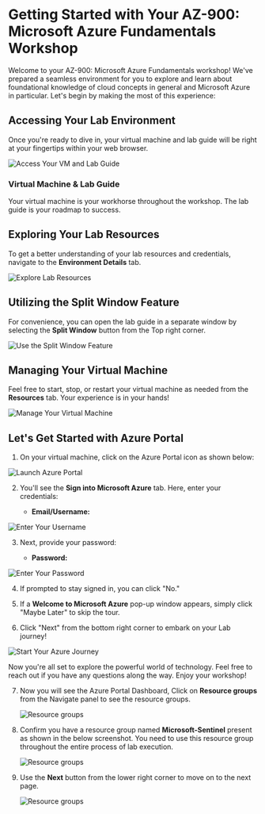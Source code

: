 # Getting Started with Your AZ-900: Microsoft Azure Fundamentals Workshop
 
Welcome to your AZ-900: Microsoft Azure Fundamentals workshop! We've prepared a seamless environment for you to explore and learn about foundational knowledge of cloud concepts in general and Microsoft Azure in particular. Let's begin by making the most of this experience:
 
## Accessing Your Lab Environment
 
Once you're ready to dive in, your virtual machine and lab guide will be right at your fingertips within your web browser.
 
![Access Your VM and Lab Guide](../media/labguide.png)

### Virtual Machine & Lab Guide
 
Your virtual machine is your workhorse throughout the workshop. The lab guide is your roadmap to success.
 
## Exploring Your Lab Resources
 
To get a better understanding of your lab resources and credentials, navigate to the **Environment Details** tab.
 
![Explore Lab Resources](../media/env.png)
 
## Utilizing the Split Window Feature
 
For convenience, you can open the lab guide in a separate window by selecting the **Split Window** button from the Top right corner.
 
![Use the Split Window Feature](../media/spl.png)
 
## Managing Your Virtual Machine
 
Feel free to start, stop, or restart your virtual machine as needed from the **Resources** tab. Your experience is in your hands!
 
![Manage Your Virtual Machine](../media/res.png)
 
## Let's Get Started with Azure Portal
 
1. On your virtual machine, click on the Azure Portal icon as shown below:
 
![Launch Azure Portal](../media/sc900-image(1).png)

 
2. You'll see the **Sign into Microsoft Azure** tab. Here, enter your credentials:
 
   - **Email/Username:** <inject key="AzureAdUserEmail"></inject>
 
![Enter Your Username](../media/sc900-image-1.png)
 
3. Next, provide your password:
 
   - **Password:** <inject key="AzureAdUserPassword"></inject>
 
![Enter Your Password](../media/sc900-image-2.png)
 
4. If prompted to stay signed in, you can click "No."
 
5. If a **Welcome to Microsoft Azure** pop-up window appears, simply click "Maybe Later" to skip the tour.
 
6. Click "Next" from the bottom right corner to embark on your Lab journey!
 
![Start Your Azure Journey](../media/sc900-image(3).png)
 
Now you're all set to explore the powerful world of technology. Feel free to reach out if you have any questions along the way. Enjoy your workshop!

7. Now you will see the Azure Portal Dashboard, Click on **Resource groups** from the Navigate panel to see the resource groups.

     ![](../media/select-rg.png "Resource groups")

8. Confirm you have a resource group named **Microsoft-Sentinel** present as shown in the below screenshot. You need to use this resource group throughout the entire process of lab execution.

     ![](../media/sentinelrg.png "Resource groups")
   
9. Use the **Next** button from the lower right corner to move on to the next page.

   ![](../media/next.png "Resource groups")
